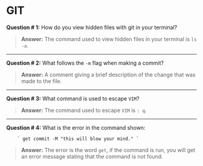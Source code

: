 # GIT

**Question # 1:** How do you view hidden files with git in your terminal?

> **Answer:** The command used to view hidden files in your terminal is `ls -a`.
---

**Question # 2:** What follows the `-m` flag when making a commit?

> **Answer:** A comment giving a brief description of the change that was made to the file.
---
**Question # 3:** What command is used to escape `VIM`?

> **Answer:** The command used to escape  `VIM` is `: q`.
---
**Question # 4:** What is the error in the command shown:

        ` get commit -M "this will blow your mind." `

> **Answer:** The error is the word `get`, if the command is run, you will get an error message stating that the command is not found.
